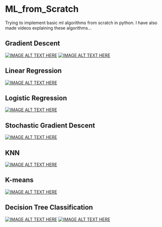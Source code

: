 # ML_from_Scratch
Trying to implement basic ml algorithms from scratch in python. I have also made videos explaining these algorithms...

## Gradient Descent
[![IMAGE ALT TEXT HERE](https://i.ytimg.com/vi/36zkIAAUcZ4/mqdefault.jpg)](https://youtu.be/36zkIAAUcZ4)
[![IMAGE ALT TEXT HERE](https://i.ytimg.com/vi/41BiBUZbg9U/mqdefault.jpg)](https://youtu.be/41BiBUZbg9U)


## Linear Regression
[![IMAGE ALT TEXT HERE](https://i.ytimg.com/vi/fnDO1s4fzi4/mqdefault.jpg)](https://youtu.be/fnDO1s4fzi4)

## Logistic Regression
[![IMAGE ALT TEXT HERE](https://i.ytimg.com/vi/NtjAeXppomA/mqdefault.jpg)](https://youtu.be/NtjAeXppomA)

## Stochastic Gradient Descent
[![IMAGE ALT TEXT HERE](https://i.ytimg.com/vi/V8InSDYHG4s/mqdefault.jpg)](https://youtu.be/V8InSDYHG4s)

## KNN
[![IMAGE ALT TEXT HERE](https://i.ytimg.com/vi/0RwM2BaLNkE/mqdefault.jpg)](https://youtu.be/0RwM2BaLNkE)

## K-means
[![IMAGE ALT TEXT HERE](https://i.ytimg.com/vi/IB9WfafBmjk/mqdefault.jpg)](https://youtu.be/IB9WfafBmjk)

## Decision Tree Classification
[![IMAGE ALT TEXT HERE](https://i.ytimg.com/vi/ZVR2Way4nwQ/mqdefault.jpg)](https://youtu.be/ZVR2Way4nwQ)
[![IMAGE ALT TEXT HERE](https://i.ytimg.com/vi/sgQAhG5Q7iY/mqdefault.jpg)](https://youtu.be/sgQAhG5Q7iY)

